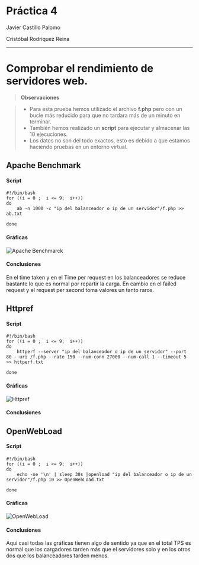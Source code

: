 Práctica 4
===================
<i class="icon-user"></i> Javier Castillo Palomo


<i class="icon-user"></i> Cristóbal Rodríquez Reina

----------


<i class="icon-wrench"></i>Comprobar el rendimiento de servidores web.
==================

> **Observaciones**

> - Para esta prueba hemos utilizado el archivo **f.php** pero con un bucle más reducido para que no tardara más de un minuto en terminar.
> - También hemos realizado un **script** para ejecutar y almacenar las 10 ejecuciones.
> - Los datos no son del todo exactos, esto es debido a que estamos haciendo pruebas en un entorno virtual.

Apache Benchmark
-------------------

#### <i class="icon-file"></i> Script

    #!/bin/bash
	for ((i = 0 ;  i <= 9;  i++))
	do
		ab -n 1000 -c "ip del balanceador o ip de un servidor"/f.php >> ab.txt
		
	done

#### <i class="icon-picture"></i> Gráficas

![Apache Benchmarck](https://github.com/makelele29/SWAP/blob/master/Practicas/Pr%C3%A1ctica%204/AB.JPG?raw=true)

#### <i class="icon-edit"></i> Conclusiones

En el time taken y en el Time per request en los balanceadores se reduce bastante lo que es normal por repartir la carga.
En cambio en el failed request y el request per second toma valores un tanto raros.

Httpref
-------------------

#### <i class="icon-file"></i> Script

    #!/bin/bash
	for ((i = 0 ;  i <= 9;  i++))
	do
		httperf --server "ip del balanceador o ip de un servidor" --port 80 --uri /f.php --rate 150 --num-conn 27000 --num-call 1 --timeout 5 >> httperf.txt
	
	done

#### <i class="icon-picture"></i> Gráficas

![Httpref]()

#### <i class="icon-edit"></i> Conclusiones



OpenWebLoad
-------------------

#### <i class="icon-file"></i> Script

    #!/bin/bash
	for ((i = 0 ;  i <= 9;  i++))
	do
		echo -ne '\n' | sleep 30s |openload "ip del balanceador o ip de un servidor"/f.php 10 >> OpenWebLoad.txt
		
	done

#### <i class="icon-picture"></i> Gráficas

![OpenWebLoad](https://github.com/makelele29/SWAP/blob/master/Practicas/Pr%C3%A1ctica%204/openWebLoad.JPG?raw=true)

#### <i class="icon-edit"></i> Conclusiones

Aqui casi todas las gráficas tienen algo de sentido ya que en el total TPS es normal que los cargadores tarden más que el servidores solo y en los otros dos que los balanceadores tarden menos.
